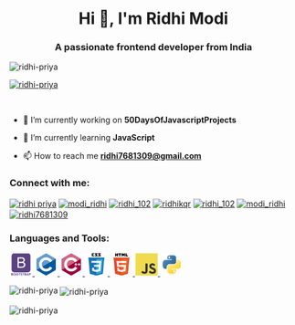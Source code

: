 <h1 align="center">Hi 👋, I'm Ridhi Modi</h1>
<h3 align="center">A passionate frontend developer from India</h3>

<p align="left"> <img src="https://komarev.com/ghpvc/?username=ridhi-priya&label=Profile%20views&color=0e75b6&style=flat" alt="ridhi-priya" /> </p>

<p align="left"> <a href="https://github.com/ryo-ma/github-profile-trophy"><img src="https://github-profile-trophy.vercel.app/?username=ridhi-priya" alt="ridhi-priya" /></a> </p>

<p align="left"> <a href="https://twitter.com/" target="blank"><img src="https://img.shields.io/twitter/follow/?logo=twitter&style=for-the-badge" alt="" /></a> </p>

- 🔭 I’m currently working on **50DaysOfJavascriptProjects**

- 🌱 I’m currently learning **JavaScript**

- 📫 How to reach me **ridhi7681309@gmail.com**

<h3 align="left">Connect with me:</h3>
<p align="left">
<a href="https://linkedin.com/in/ridhi priya" target="blank"><img align="center" src="https://raw.githubusercontent.com/rahuldkjain/github-profile-readme-generator/master/src/images/icons/Social/linked-in-alt.svg" alt="ridhi priya" height="30" width="40" /></a>
<a href="https://instagram.com/modi_ridhi" target="blank"><img align="center" src="https://raw.githubusercontent.com/rahuldkjain/github-profile-readme-generator/master/src/images/icons/Social/instagram.svg" alt="modi_ridhi" height="30" width="40" /></a>
<a href="https://www.codechef.com/users/ridhi_102" target="blank"><img align="center" src="https://cdn.jsdelivr.net/npm/simple-icons@3.1.0/icons/codechef.svg" alt="ridhi_102" height="30" width="40" /></a>
<a href="https://www.hackerrank.com/ridhikqr" target="blank"><img align="center" src="https://raw.githubusercontent.com/rahuldkjain/github-profile-readme-generator/master/src/images/icons/Social/hackerrank.svg" alt="ridhikqr" height="30" width="40" /></a>
<a href="https://codeforces.com/profile/ridhi_102" target="blank"><img align="center" src="https://cdn.jsdelivr.net/npm/simple-icons@3.0.1/icons/codeforces.svg" alt="ridhi_102" height="30" width="40" /></a>
<a href="https://www.leetcode.com/modi_ridhi" target="blank"><img align="center" src="https://raw.githubusercontent.com/rahuldkjain/github-profile-readme-generator/master/src/images/icons/Social/leet-code.svg" alt="modi_ridhi" height="30" width="40" /></a>
<a href="https://auth.geeksforgeeks.org/user/ridhi7681309" target="blank"><img align="center" src="https://raw.githubusercontent.com/rahuldkjain/github-profile-readme-generator/master/src/images/icons/Social/geeks-for-geeks.svg" alt="ridhi7681309" height="30" width="40" /></a>
</p>

<h3 align="left">Languages and Tools:</h3>
<p align="left"> <a href="https://getbootstrap.com" target="_blank"> <img src="https://raw.githubusercontent.com/devicons/devicon/master/icons/bootstrap/bootstrap-plain-wordmark.svg" alt="bootstrap" width="40" height="40"/> </a> <a href="https://www.cprogramming.com/" target="_blank"> <img src="https://raw.githubusercontent.com/devicons/devicon/master/icons/c/c-original.svg" alt="c" width="40" height="40"/> </a> <a href="https://www.w3schools.com/cpp/" target="_blank"> <img src="https://raw.githubusercontent.com/devicons/devicon/master/icons/cplusplus/cplusplus-original.svg" alt="cplusplus" width="40" height="40"/> </a> <a href="https://www.w3schools.com/css/" target="_blank"> <img src="https://raw.githubusercontent.com/devicons/devicon/master/icons/css3/css3-original-wordmark.svg" alt="css3" width="40" height="40"/> </a> <a href="https://www.w3.org/html/" target="_blank"> <img src="https://raw.githubusercontent.com/devicons/devicon/master/icons/html5/html5-original-wordmark.svg" alt="html5" width="40" height="40"/> </a> <a href="https://developer.mozilla.org/en-US/docs/Web/JavaScript" target="_blank"> <img src="https://raw.githubusercontent.com/devicons/devicon/master/icons/javascript/javascript-original.svg" alt="javascript" width="40" height="40"/> </a> <a href="https://www.python.org" target="_blank"> <img src="https://raw.githubusercontent.com/devicons/devicon/master/icons/python/python-original.svg" alt="python" width="40" height="40"/> </a> </p>

<p><img align="left" src="https://github-readme-stats.vercel.app/api/top-langs?username=ridhi-priya&show_icons=true&locale=en&layout=compact" alt="ridhi-priya" /></p>

<p>&nbsp;<img align="center" src="https://github-readme-stats.vercel.app/api?username=ridhi-priya&show_icons=true&locale=en" alt="ridhi-priya" /></p>

<p><img align="center" src="https://github-readme-streak-stats.herokuapp.com/?user=ridhi-priya&" alt="ridhi-priya" /></p>
